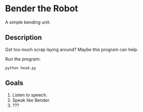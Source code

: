 # Bender the Robot
A simple bending unit.

## Description
Got too much scrap laying around? Maybe this program can help.

Run the program:
```
python head.py
```

## Goals
1. Listen to speech.
3. Speak like Bender.
2. ???
